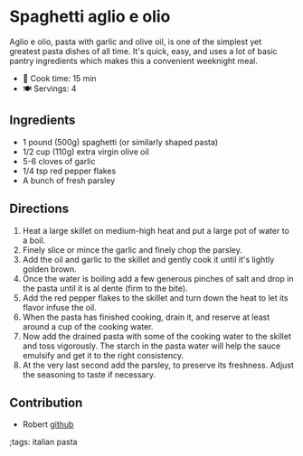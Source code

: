 # Spaghetti aglio e olio

Aglio e olio, pasta with garlic and olive oil, is one of the simplest yet greatest pasta dishes of all time. It's quick, easy, and uses a lot of basic pantry ingredients which makes this a convenient weeknight meal.

- 🍳 Cook time: 15 min
- 🍽️ Servings: 4

## Ingredients

- 1 pound (500g) spaghetti (or similarly shaped pasta)
- 1/2 cup (110g) extra virgin olive oil
- 5-6 cloves of garlic
- 1/4 tsp red pepper flakes
- A bunch of fresh parsley

## Directions

1. Heat a large skillet on medium-high heat and put a large pot of water to a boil.
2. Finely slice or mince the garlic and finely chop the parsley.
3. Add the oil and garlic to the skillet and gently cook it until it's lightly golden brown.
4. Once the water is boiling add a few generous pinches of salt and drop in the pasta until it is al dente (firm to the bite).
5. Add the red pepper flakes to the skillet and turn down the heat to let its flavor infuse the oil.
6. When the pasta has finished cooking, drain it, and reserve at least around a cup of the cooking water.
7. Now add the drained pasta with some of the cooking water to the skillet and toss vigorously. The starch in the pasta water will help the sauce emulsify and get it to the right consistency.
8. At the very last second add the parsley, to preserve its freshness. Adjust the seasoning to taste if necessary.

## Contribution

- Robert [github](https://github.com/robert5800)

;tags: italian pasta

